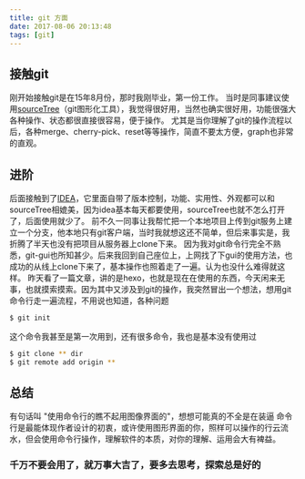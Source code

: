 ```yaml
---
title: git 方面
date: 2017-08-06 20:13:48
tags: [git]
---
```

## 接触git
刚开始接触git是在15年8月份，那时我刚毕业，第一份工作。
当时是同事建议使用[sourceTree](https://www.sourcetreeapp.com/)（git图形化工具），我觉得很好用，当然也确实很好用，功能很强大各种操作、状态都很直接很容易，便于操作。
尤其是当你理解了git的操作流程以后，各种merge、cherry-pick、reset等等操作，简直不要太方便，graph也非常的直观。

## 进阶
后面接触到了[IDEA](https://www.jetbrains.com/idea/)，它里面自带了版本控制，功能、实用性、外观都可以和sourceTree相媲美，因为idea基本每天都要使用，sourceTree也就不怎么打开了，后面使用就少了。
前不久一同事让我帮忙把一个本地项目上传到git服务上建立一个分支，他本地只有git客户端，当时我就想这还不简单，但后来事实是，我折腾了半天也没有把项目从服务器上clone下来。
因为我对git命令行完全不熟悉，git-gui也所知甚少。后来我回到自己座位上，上网找了下gui的使用方法，也成功的从线上clone下来了，基本操作也照着走了一遍。认为也没什么难得就这样。
昨天看了一篇文章，讲的是hexo，也就是现在在使用的东西，今天闲来无事，也就摸索摸索。因为其中又涉及到git的操作，我突然冒出一个想法，想用git命令行走一遍流程，不用说也知道，各种问题
~~~bash
$ git init
~~~
这个命令我甚至是第一次用到，还有很多命令，我也是基本没有使用过
~~~bash
$ git clone ** dir
$ git remote add origin **
~~~

## 总结
有句话叫 "使用命令行的瞧不起用图像界面的"，想想可能真的不全是在装逼
命令行是最能体现作者设计的初衷，或许使用图形界面的你，照样可以操作的行云流水，但会使用命令行操作，理解软件的本质，对你的理解、运用会大有裨益。

### 千万不要会用了，就万事大吉了，要多去思考，探索总是好的

